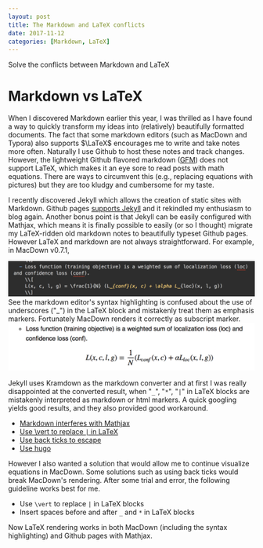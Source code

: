 ```yaml
---
layout: post
title: The Markdown and LaTeX conflicts
date: 2017-11-12
categories: [Markdown, LaTeX]
---
```


Solve the conflicts between Markdown and LaTeX 

# Markdown vs LaTeX

When I discovered Markdown earlier this year, I was thrilled as I have found a way to quickly transform my ideas into (relatively) beautifully formatted documents. The fact that some markdown editors (such as MacDown and Typora) also supports $\LaTeX$ encourages me to write and take notes more often. Naturally I use Github to host these notes and track changes. However, the lightweight Github flavored markdown ([GFM](https://github.github.com/gfm/)) does not support LaTeX, which makes it an eye sore to read posts with math equations. There are ways to circumvent this (e.g., replacing equations with pictures) but they are too kludgy and cumbersome for my taste.

I recently discovered Jekyll which allows the creation of static sites with Markdown. Github pages [supports Jekyll](https://help.github.com/articles/about-github-pages-and-jekyll/) and it rekindled my enthusiasm to blog again. Another bonus point is that Jekyll can be easily configured with Mathjax, which means it is finally possible to easily (or so I thought) migrate my LaTeX-ridden old markdown notes to beautifully typeset Github pages. However LaTeX and markdown are not always straightforward. For example, in MacDown v0.7.1,

![](../images/macdown_markdown.png)
See the markdown editor's syntax highlighting is confused about the use of underscores ("_") in the LaTeX block and mistakenly treat them as emphasis markers. Fortunately MacDown renders it correctly as subscript marker.
![](../images/macdown_latex.png)

Jekyll uses Kramdown as the markdown converter and at first I was really disappointed at the converted result, when "`_`", "`*`", "`|`" in LaTeX blocks are mistakenly interpreted as markdown or html markers. A quick googling yields good results, and they also provided good workaround.

- [Markdown interferes with Mathjax](https://github.com/mathjax/MathJax/issues/329)
- [Use \vert to replace `|` in LaTeX](https://github.com/gettalong/kramdown/issues/46)
- [Use back ticks to escape](http://gohugo.io/content-management/formats/#issues-with-markdown:d97e838dbdddd8f0d2665b07f195e51f)
- [Use hugo](https://takuti.me/note/hugo-markdown-and-mathjax/)

However I also wanted a solution that would allow me to continue visualize equations in MacDown. Some solutions such as using back ticks would break MacDown's rendering. After some trial and error, the following guideline works best for me. 

- Use `\vert` to replace `|` in LaTeX blocks
- Insert spaces before and after `_` and `*` in LaTeX blocks

Now LaTeX rendering works in both MacDown (including the syntax highlighting) and Github pages with Mathjax.